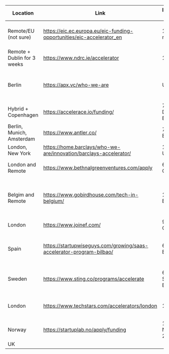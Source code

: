 
| Location                    | Link                                                                  | Investment size               | Grant/Investment Split                                         | Note                                                |
| --------------------------- | --------------------------------------------------------------------- | ----------------------------- | -------------------------------------------------------------- | --------------------------------------------------- |
| Remote/EU (not sure)        | https://eic.ec.europa.eu/eic-funding-opportunities/eic-accelerator_en | 12.5 EUR million              | up to 2.5 EUR million as grant and up to 10 EUR million equity |                                                     |
| Remote + Dublin for 3 weeks | https://www.ndrc.ie/accelerator                                       | 130k EUR                      | Unknown                                                        | we must be incorporate in Ireland                   |
| Berlin                      | https://apx.vc/who-we-are                                             | Unknown                       | Unknown                                                        | Call themselves: "The earliest-stage VC"            |
| Hybrid + Copenhagen         | https://accelerace.io/funding/                                        | 750 000 DKK (100k EUR)        | convertible loan 100%                                          | 7-week investment program                           |
| Berlin, Munich, Amsterdam   | https://www.antler.co/                                                | 75 000 EUR                    | 10% equity                                                     |                                                     |
| London, New York            | https://home.barclays/who-we-are/innovation/barclays-accelerator/     | 120 000 USD                   | Unkown                                                         |                                                     |
| London and Remote           | https://www.bethnalgreenventures.com/apply                            | 60 000 GBP                    | Unkown                                                         | Must incorporate in the UK                          |
| Belgim and Remote           | https://www.gobirdhouse.com/tech-in-belgium/                          | 100 000 EUR                   | Unkown                                                         | Probably they will want a higher focus on BE market |
| London                      | https://www.joinef.com/                                               | 90 000 GBP                    | 8% equity                                                      |                                                     |
| Spain                       | https://startupwiseguys.com/growing/saas-accelerator-program-bilbao/  | 65 000 EUR                    | Unkown                                                         | can get 100k EUR more if we incorporate in Bilbao   |
| Sweden                      | https://www.sting.co/programs/accelerate                              | 600 000 SEK (56k EUR)         | Unkown                                                         | Must incorporate as a Swedish AB                    |
| London                      | https://www.techstars.com/accelerators/london                         | 120k USD                      | 20k USD for 6% equity / 100k USD for convertible loan          |                                                     |
| Norway                      | https://startuplab.no/apply/funding                                   | 1-3 million NOK (85-250k EUR) | Unkown                                                         |                                                     |
| UK                          |                                                                       |                               |                                                                |                                                     |
